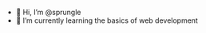 - 👋 Hi, I’m @sprungle
- 🌱 I’m currently learning the basics of web development

<!---
sprungle/sprungle is a ✨ special ✨ repository because its `README.md` (this file) appears on your GitHub profile.
You can click the Preview link to take a look at your changes.
--->
